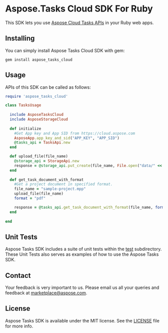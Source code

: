 # Aspose.Tasks Cloud SDK For Ruby
This SDK lets you use [Aspose Cloud Tasks APIs](http://www.aspose.com/cloud/project-management-api.aspx) in your Ruby web apps.

## Installing
You can simply install Aspose Tasks Cloud SDK with gem:

`gem install aspose_tasks_cloud`

## Usage
APIs of this SDK can be called as follows:

```ruby
require 'aspose_tasks_cloud'

class TasksUsage
  
  include AsposeTasksCloud
  include AsposeStorageCloud
	
  def initialize
    #Get App key and App SID from https://cloud.aspose.com
    AsposeApp.app_key_and_sid("APP_KEY", "APP_SID")
    @tasks_api = TasksApi.new  
  end

  def upload_file(file_name)
    @storage_api = StorageApi.new
    response = @storage_api.put_create(file_name, File.open("data/" << file_name,"r") { |io| io.read } )
  end
  
  def get_task_document_with_format
    #Get a project document in specified format.
    file_name = "sample-project.mpp"
    upload_file(file_name)
    format = "pdf"

    response = @tasks_api.get_task_document_with_format(file_name, format)
  end
  
end
```
## Unit Tests
Aspose Tasks SDK includes a suite of unit tests within the [test](https://github.com/asposetasks/Aspose_Tasks_Cloud/blob/master/SDKs/Aspose.Tasks_Cloud_SDK_for_Ruby/test/tasks_tests.rb) subdirectory. These Unit Tests also serves as examples of how to use the Aspose Tasks SDK.

## Contact
Your feedback is very important to us. Please email us all your queries and feedback at marketplace@aspose.com.

## License
Aspose Tasks SDK is available under the MIT license. See the [LICENSE](https://github.com/asposetasks/Aspose_Tasks_Cloud/blob/master/SDKs/Aspose.Tasks_Cloud_SDK_for_Ruby/LICENSE) file for more info.
